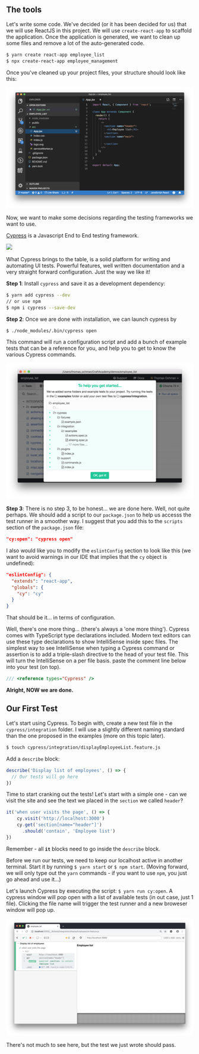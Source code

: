 ## The tools
Let's write some code. We've decided (or it has been decided for us) that we will use ReactJS in this project. We will use `create-react-app` to scaffold the application. Once the application is generated, we want to clean up some files and remove a lot of the auto-generated code.

```bash
$ yarn create react-app employee_list
$ npx create-react-app employee_management
```

Once you've cleaned up your project files, your structure should look like this:

![](./employee_list_ide_after_code_cleaning.png)



Now, we want to make some decisions regarding the testing frameworks we want to use.

[Cypress](https://www.cypress.io/) is a Javascript End to End testing framework.

![](https://github.com/tochman/ca_course-1/blob/master/react/tdd_with_react/cypress_landing_page.png?raw=true)

What Cypress brings to the table, is a solid platform for writing and automating UI tests. Powerful features, well written documentation and a very straight forward configuration. Just the way we like it!

**Step 1**: Install `cypress` and save it as a development dependency:

```bash
$ yarn add cypress --dev
// or use npm
$ npm i cypress --save-dev
```

**Step 2**: Once we are done with installation, we can launch cypress by

```bash
$ ./node_modules/.bin/cypress open
```
This command will run a configuration script and add a bunch of example tests that can be a reference for you, and help you to get to know the various Cypress commands. 

![](./employee_list_cypress_setup.png)

**Step 3**: There is no step 3, to be honest... we are done here. Well, not quite perhaps. We should add a script to our `package.json` to help us accesss the test runner in a smoother way. I suggest that you add this to the `scripts` section of the `package.json` file: 

```json
"cy:open": "cypress open"
```

I also would like you to modify the `eslintConfig` section to look like this (we want to avoid warnings in our IDE that implies that the `cy` object is undefined):

```json
"eslintConfig": {
  "extends": "react-app",
  "globals": {
    "cy": "cy"
  }
}
```
That should be it... in terms of configuration. 

Well, there's one more thing... (there's always a 'one more thing'). 
Cypress comes with TypeScript type declarations included. Modern text editors can use these type declarations to show IntelliSense inside spec files. The simplest way to see IntelliSense when typing a Cypress command or assertion is to add a triple-slash directive to the head of your test file. This will turn the IntelliSense on a per file basis. paste the comment line below into your test (on top).

```javascript
/// <reference types="Cypress" />
```

**Alright, NOW we are done.**

## Our First Test

Let's start using Cypress. To begin with, create a new test file in the `cypress/integration` folder. I will use a slightly different naming standard than the one proposed in the examples (more on this topic later). 

```bash
$ touch cypress/integration/displayEmployeeList.feature.js
```

Add a `describe` block:

```javascript
describe('Display list of employees', () => {
  // Our tests will go here
})
```

Time to start cranking out the tests! Let's start with a simple one - can we visit the site and see the text we placed in the `section` we called `header`?

```javascript
it('when user visits the page', () => {
    cy.visit('http://localhost:3000')
    cy.get('section[name="header"]')
      .should('contain', 'Employee list')
})
```

Remember - all **`it`** blocks need to go inside the `describe` block.

Before we run our tests, we need to keep our localhost active in another terminal. Start it by running `$ yarn start` or `$ npm start`. (Moving forward, we will only type out the `yarn` commands - if you want to use `npm`, you just go ahead and use it...)

Let's launch Cypress by executing the script: `$ yarn run cy:open`. A cypress window will pop open with a list of available tests (in out case, just 1 file). Clicking the file name will trigger the test runner and a new broweser window will pop up.

![](./employee_list_cypress_runner.png)

There's not much to see here, but the test we just wrote should pass. 


